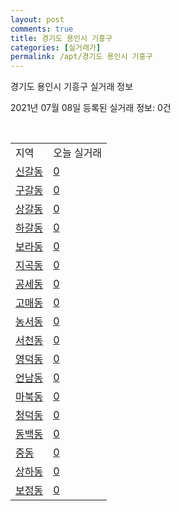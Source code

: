 ```yaml
---
layout: post
comments: true
title: 경기도 용인시 기흥구
categories: [실거래가]
permalink: /apt/경기도 용인시 기흥구
---
```


경기도 용인시 기흥구 실거래 정보

2021년 07월 08일 등록된 실거래 정보: 0건

<script type="text/javascript">
  google.charts.load('current', {'packages':['corechart']});
  google.charts.setOnLoadCallback(drawChart);

  function drawChart() {
    var data = google.visualization.arrayToDataTable([['거래일', '매매', '전월세', '전매'], ['20-07', 841, 878, 11], ['20-08', 648, 794, 9], ['20-09', 493, 553, 7], ['20-10', 620, 800, 6], ['20-11', 817, 729, 4], ['20-12', 1005, 788, 9], ['21-01', 695, 704, 11], ['21-02', 523, 659, 11], ['21-03', 531, 771, 4], ['21-04', 391, 561, 1], ['21-05', 559, 629, 7], ['21-06', 312, 535, 2], ['21-07', 4, 45, 0]]);

    var options = {
      title: '최근 유형별 거래량 추이',
      legend: { position: 'bottom' }
    };

    var chart = new google.visualization.LineChart(document.getElementById('columnchart_material'));
    chart.draw(data, (options));
  }
</script>

<div id="columnchart_material" style="width: 95%; margin-left: -35px"></div>
<br>
<table class="sortable">
  <tr>
    <td>지역</td>
    <td>오늘 실거래</td>
  </tr>

  
  <tr class="item">
    <td><a href="경기도 용인시 기흥구 신갈동">신갈동</a></td>
    <td><a href="경기도 용인시 기흥구 신갈동">0</a></td>
  </tr>
    

  <tr class="item">
    <td><a href="경기도 용인시 기흥구 구갈동">구갈동</a></td>
    <td><a href="경기도 용인시 기흥구 구갈동">0</a></td>
  </tr>
    

  <tr class="item">
    <td><a href="경기도 용인시 기흥구 상갈동">상갈동</a></td>
    <td><a href="경기도 용인시 기흥구 상갈동">0</a></td>
  </tr>
    

  <tr class="item">
    <td><a href="경기도 용인시 기흥구 하갈동">하갈동</a></td>
    <td><a href="경기도 용인시 기흥구 하갈동">0</a></td>
  </tr>
    

  <tr class="item">
    <td><a href="경기도 용인시 기흥구 보라동">보라동</a></td>
    <td><a href="경기도 용인시 기흥구 보라동">0</a></td>
  </tr>
    

  <tr class="item">
    <td><a href="경기도 용인시 기흥구 지곡동">지곡동</a></td>
    <td><a href="경기도 용인시 기흥구 지곡동">0</a></td>
  </tr>
    

  <tr class="item">
    <td><a href="경기도 용인시 기흥구 공세동">공세동</a></td>
    <td><a href="경기도 용인시 기흥구 공세동">0</a></td>
  </tr>
    

  <tr class="item">
    <td><a href="경기도 용인시 기흥구 고매동">고매동</a></td>
    <td><a href="경기도 용인시 기흥구 고매동">0</a></td>
  </tr>
    

  <tr class="item">
    <td><a href="경기도 용인시 기흥구 농서동">농서동</a></td>
    <td><a href="경기도 용인시 기흥구 농서동">0</a></td>
  </tr>
    

  <tr class="item">
    <td><a href="경기도 용인시 기흥구 서천동">서천동</a></td>
    <td><a href="경기도 용인시 기흥구 서천동">0</a></td>
  </tr>
    

  <tr class="item">
    <td><a href="경기도 용인시 기흥구 영덕동">영덕동</a></td>
    <td><a href="경기도 용인시 기흥구 영덕동">0</a></td>
  </tr>
    

  <tr class="item">
    <td><a href="경기도 용인시 기흥구 언남동">언남동</a></td>
    <td><a href="경기도 용인시 기흥구 언남동">0</a></td>
  </tr>
    

  <tr class="item">
    <td><a href="경기도 용인시 기흥구 마북동">마북동</a></td>
    <td><a href="경기도 용인시 기흥구 마북동">0</a></td>
  </tr>
    

  <tr class="item">
    <td><a href="경기도 용인시 기흥구 청덕동">청덕동</a></td>
    <td><a href="경기도 용인시 기흥구 청덕동">0</a></td>
  </tr>
    

  <tr class="item">
    <td><a href="경기도 용인시 기흥구 동백동">동백동</a></td>
    <td><a href="경기도 용인시 기흥구 동백동">0</a></td>
  </tr>
    

  <tr class="item">
    <td><a href="경기도 용인시 기흥구 중동">중동</a></td>
    <td><a href="경기도 용인시 기흥구 중동">0</a></td>
  </tr>
    

  <tr class="item">
    <td><a href="경기도 용인시 기흥구 상하동">상하동</a></td>
    <td><a href="경기도 용인시 기흥구 상하동">0</a></td>
  </tr>
    

  <tr class="item">
    <td><a href="경기도 용인시 기흥구 보정동">보정동</a></td>
    <td><a href="경기도 용인시 기흥구 보정동">0</a></td>
  </tr>
    


</table>


    